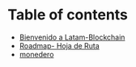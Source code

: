 # Table of contents
* [Bienvenido a Latam-Blockchain](README.md)
* [Roadmap- Hoja de Ruta](roadmap.md)
* [monedero](monedero.md)
